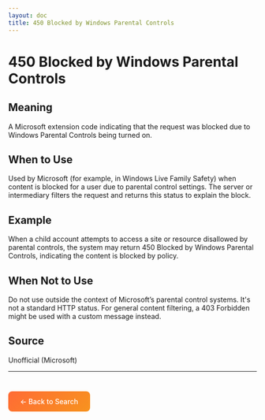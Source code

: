 ```yaml
---
layout: doc
title: 450 Blocked by Windows Parental Controls
---
```


# 450 Blocked by Windows Parental Controls

## Meaning

A Microsoft extension code indicating that the request was blocked due to Windows Parental Controls being turned on.

## When to Use

Used by Microsoft (for example, in Windows Live Family Safety) when content is blocked for a user due to parental control settings. The server or intermediary filters the request and returns this status to explain the block.

## Example

When a child account attempts to access a site or resource disallowed by parental controls, the system may return 450 Blocked by Windows Parental Controls, indicating the content is blocked by policy.

## When Not to Use

Do not use outside the context of Microsoft’s parental control systems. It's not a standard HTTP status. For general content filtering, a 403 Forbidden might be used with a custom message instead.

## Source

Unofficial (Microsoft)

---

<div style="margin-top: 40px;">
  <a href="/" style="display: inline-block; padding: 12px 24px; background: linear-gradient(135deg, #ff6b35, #f7931e); color: white; text-decoration: none; border-radius: 8px; font-weight: 500;">← Back to Search</a>
</div>
